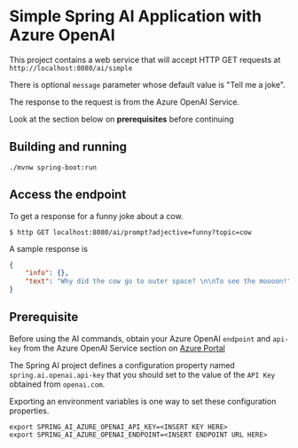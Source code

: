 # Simple Spring AI Application with Azure OpenAI

This project contains a web service that will accept HTTP GET requests at
`http://localhost:8080/ai/simple`

There is optional `message` parameter whose default value is "Tell me a joke".

The response to the request is from the Azure OpenAI Service.

Look at the section below on **prerequisites** before continuing

## Building and running

```
./mvnw spring-boot:run
```

## Access the endpoint

To get a response for a funny joke about a cow.

```shell
$ http GET localhost:8080/ai/prompt?adjective=funny?topic=cow
```

A sample response is

```json
{
    "info": {},
    "text": "Why did the cow go to outer space? \n\nTo see the moooon!"
}
```

## Prerequisite

Before using the AI commands, obtain your Azure OpenAI `endpoint` and `api-key` from the Azure OpenAI Service section on [Azure Portal](https://portal.azure.com)

The Spring AI project defines a configuration property named `spring.ai.openai.api-key` that you should set to the value of the `API Key` obtained from `openai.com`.

Exporting an environment variables is one way to set these configuration properties.
```shell
export SPRING_AI_AZURE_OPENAI_API_KEY=<INSERT KEY HERE>
export SPRING_AI_AZURE_OPENAI_ENDPOINT=<INSERT ENDPOINT URL HERE>
```